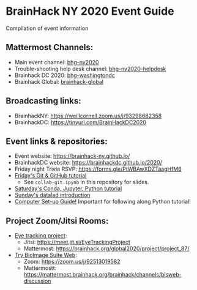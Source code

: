 # BrainHack NY 2020 Event Guide
Compilation of event information

## Mattermost Channels:
 - Main event channel: [bhg-ny2020](https://mattermost.brainhack.org/brainhack/channels/bhg-ny2020)
 - Trouble-shooting help desk channel: [bhg-ny2020-helpdesk](https://mattermost.brainhack.org/brainhack/channels/bhg-ny2020-helpdesk)
 - Brainhack DC 2020: [bhg-washingtondc](https://mattermost.brainhack.org/brainhack/channels/bhg-washingtondc)
 - Brainhack Global: [brainhack-global](https://mattermost.brainhack.org/brainhack/channels/brainhack-global)

## Broadcasting links:
 - BrainhackNY: https://weillcornell.zoom.us/j/93298682358
 - BrainhackDC: https://tinyurl.com/BrainHackDC2020

## Event links & repositories:
 - Event website: https://brainhack-ny.github.io/
 - BrainhackDC website: https://brainhackdc.github.io/2020/
 - Friday night Trivia RSVP: https://forms.gle/PtWBAwXDZTaagHfM6
 - [Friday's Git & GitHub tutorial](https://brainhack-ny.github.io/collab-git-tutorial/)
	- See `collab-git.ipynb` in this repository for slides.
 - [Saturday's Conda, Jupyter, Python tutorial](https://github.com/Brainhack-NY/py-basics-tutorial)
 - [Sunday's datalad introduction](https://github.com/Brainhack-NY/intro_datalad)
 - [Computer Set-up Guide!](https://docs.google.com/document/d/1fFVllVBLEqI8MP36U745vN0mPi0YoelKRzRRRCrISlk/edit?usp=sharing) Important for following along Python tutorial!

## Project Zoom/Jitsi Rooms:
 - [Eye tracking project](https://brainhack.org/global2020/project/project_87/):
  	- Jitsi: https://meet.jit.si/EyeTrackingProject
  	- Mattermost: https://brainhack.org/global2020/project/project_87/
 - [Try BioImage Suite Web](https://brainhack.org/global2020/project/project_89/):
  	- Zoom: https://zoom.us/j/92513019582
  	- Mattermostt: https://mattermost.brainhack.org/brainhack/channels/bisweb-discussion

